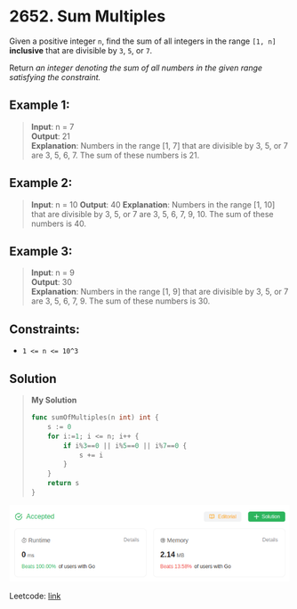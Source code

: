 # 2652. Sum Multiples

Given a positive integer `n`, find the sum of all integers in the range `[1, n]` **inclusive** that are divisible by `3`, `5`, or `7`.

Return *an integer denoting the sum of all numbers in the given range satisfying the constraint.*

## Example 1:
> **Input**: n = 7 \
> **Output**: 21 \
> **Explanation**: Numbers in the range [1, 7] that are divisible by 3, 5, or 7 are 3, 5, 6, 7. The sum of these numbers is 21.

## Example 2:
> **Input**: n = 10
> **Output**: 40
> **Explanation**: Numbers in the range [1, 10] that are divisible by 3, 5, or 7 are 3, 5, 6, 7, 9, 10. The sum of these numbers is 40.

## Example 3:
> **Input**: n = 9 \
> **Output**: 30 \
> **Explanation**: Numbers in the range [1, 9] that are divisible by 3, 5, or 7 are 3, 5, 6, 7, 9. The sum of these numbers is 30.

## Constraints:
* `1 <= n <= 10^3`

## Solution
> **My Solution**
> ```go
> func sumOfMultiples(n int) int {
>     s := 0
>     for i:=1; i <= n; i++ {
>         if i%3==0 || i%5==0 || i%7==0 {
>             s += i
>         }
>     }
>     return s
> }
> ```

![result](2652.png)

Leetcode: [link](https://leetcode.com/problems/sum-multiples/description/)